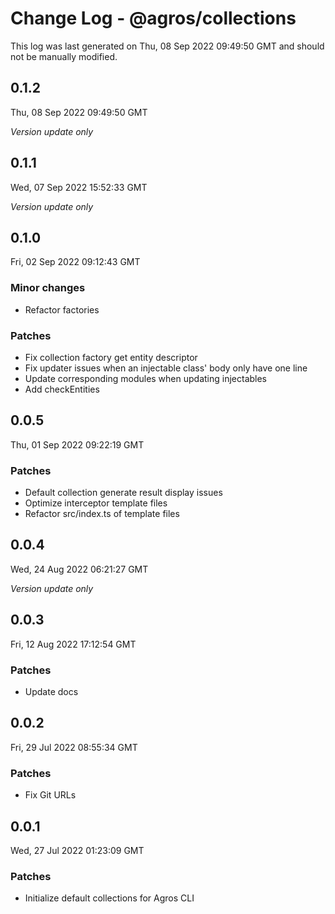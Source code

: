 # Change Log - @agros/collections

This log was last generated on Thu, 08 Sep 2022 09:49:50 GMT and should not be manually modified.

## 0.1.2
Thu, 08 Sep 2022 09:49:50 GMT

_Version update only_

## 0.1.1
Wed, 07 Sep 2022 15:52:33 GMT

_Version update only_

## 0.1.0
Fri, 02 Sep 2022 09:12:43 GMT

### Minor changes

- Refactor factories

### Patches

- Fix collection factory get entity descriptor
- Fix updater issues when an injectable class' body only have one line
- Update corresponding modules when updating injectables
- Add checkEntities

## 0.0.5
Thu, 01 Sep 2022 09:22:19 GMT

### Patches

- Default collection generate result display issues
- Optimize interceptor template files
- Refactor src/index.ts of template files

## 0.0.4
Wed, 24 Aug 2022 06:21:27 GMT

_Version update only_

## 0.0.3
Fri, 12 Aug 2022 17:12:54 GMT

### Patches

- Update docs

## 0.0.2
Fri, 29 Jul 2022 08:55:34 GMT

### Patches

- Fix Git URLs

## 0.0.1
Wed, 27 Jul 2022 01:23:09 GMT

### Patches

- Initialize default collections for Agros CLI

